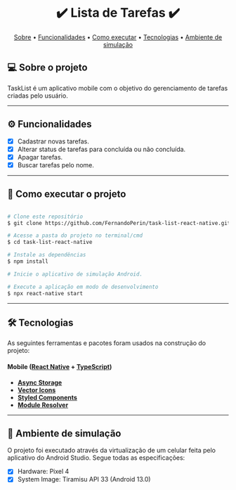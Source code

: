 <h1 align="center"> 
	✔️ Lista de Tarefas ✔️
</h1>

<p align="center">
 <a href="#-sobre-o-projeto">Sobre</a> •
 <a href="#-funcionalidades">Funcionalidades</a> •
 <a href="#-como-executar-o-projeto">Como executar</a> • 
 <a href="#-tecnologias">Tecnologias</a> • 
 <a href="#-ambiente-de-simulação">Ambiente de simulação</a>
</p>

## 💻 Sobre o projeto

TaskList é um aplicativo mobile com o objetivo do gerenciamento de tarefas criadas pelo usuário.

---

## ⚙️ Funcionalidades

- [x] Cadastrar novas tarefas.
- [x] Alterar status de tarefas para concluída ou não concluída.
- [x] Apagar tarefas.
- [x] Buscar tarefas pelo nome.

---

## 🚀 Como executar o projeto

```bash

# Clone este repositório
$ git clone https://github.com/FernandoPerin/task-list-react-native.git

# Acesse a pasta do projeto no terminal/cmd
$ cd task-list-react-native

# Instale as dependências
$ npm install

# Inicie o aplicativo de simulação Android.

# Execute a aplicação em modo de desenvolvimento
$ npx react-native start

```

---

## 🛠 Tecnologias

As seguintes ferramentas e pacotes foram usados na construção do projeto:

#### Mobile ([React Native](https://reactnative.dev/) + [TypeScript](https://www.typescriptlang.org/))

- **[Async Storage](https://www.npmjs.com/package/@react-native-async-storage/async-storage)**
- **[Vector Icons](https://www.npmjs.com/package/react-native-vector-icons)**
- **[Styled Components](https://styled-components.com/)**
- **[Module Resolver](https://www.npmjs.com/package/babel-plugin-module-resolver)**

---

## 📱 Ambiente de simulação

O projeto foi executado através da virtualização de um celular feita pelo aplicativo do Android Studio. Segue todas as especificações:

- [x] Hardware: Pixel 4
- [x] System Image: Tiramisu API 33 (Android 13.0)
